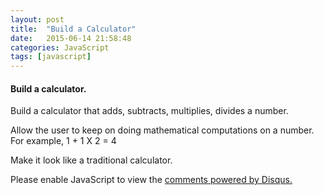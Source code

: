 ```yaml
---
layout: post
title:  "Build a Calculator"
date:   2015-06-14 21:58:48
categories: JavaScript
tags: [javascript]
---
```


<h4>Build a calculator.</h4>
<p>Build a calculator that adds, subtracts, multiplies, divides a number.</p>
<p>Allow the user to keep on doing mathematical computations on a number. For example, 1 + 1 X 2 = 4</p>
<p>Make it look like a traditional calculator.</p>


<div id="disqus_thread"></div>
<script type="text/javascript">
    /* * * CONFIGURATION VARIABLES * * */
    var disqus_shortname = 'devschool';

    /* * * DON'T EDIT BELOW THIS LINE * * */
    (function() {
        var dsq = document.createElement('script'); dsq.type = 'text/javascript'; dsq.async = true;
        dsq.src = '//' + disqus_shortname + '.disqus.com/embed.js';
        (document.getElementsByTagName('head')[0] || document.getElementsByTagName('body')[0]).appendChild(dsq);
    })();
</script>
<noscript>Please enable JavaScript to view the <a href="https://disqus.com/?ref_noscript" rel="nofollow">comments powered by Disqus.</a></noscript>
